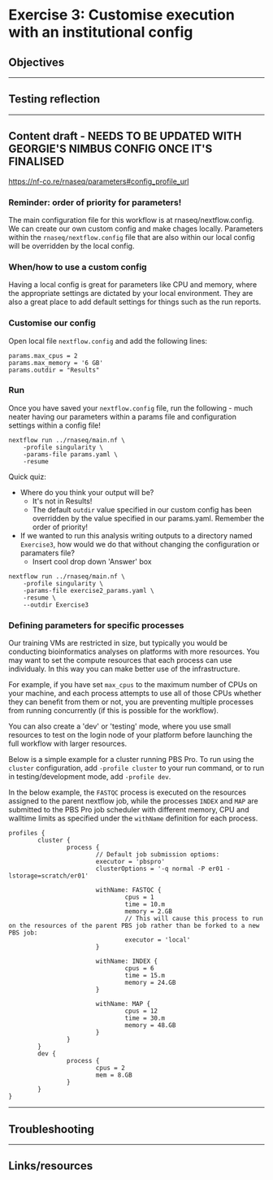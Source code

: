 # Exercise 3: Customise execution with an institutional config

## Objectives 

---------------------
## Testing reflection

---------------------
## Content draft - NEEDS TO BE UPDATED WITH GEORGIE'S NIMBUS CONFIG ONCE IT'S FINALISED

https://nf-co.re/rnaseq/parameters#config_profile_url

### Reminder: order of priority for parameters!

The main configuration file for this workflow is at rnaseq/nextflow.config. We can create our own custom config and make chages locally. Parameters within the `rnaseq/nextflow.config` file that are also within our local config will be overridden by the local config. 

### When/how to use a custom config
Having a local config is great for parameters like CPU and memory, where the appropriate settings are dictated by your local environment. They are also a great place to add default settings for things such as the run reports.  

### Customise our config

Open local file `nextflow.config` and add the following lines: 

```
params.max_cpus = 2
params.max_memory = '6 GB'
params.outdir = "Results"
```

### Run 
Once you have saved your `nextflow.config` file, run the following - much neater having our parameters within a params file and configuration settings within a config file! 

```
nextflow run ../rnaseq/main.nf \
	-profile singularity \
	-params-file params.yaml \
	-resume
```

Quick quiz:
- Where do you think your output will be?
  - It's not in Results!
  - The default `outdir` value specified in our custom config has been overridden by the value specified in our params.yaml. Remember the order of priority!
- If we wanted to run this analysis writing outputs to a directory named `Exercise3`, how would we do that without changing the configuration or paramaters file?
	- Insert cool drop down 'Answer' box
```
nextflow run ../rnaseq/main.nf \
	-profile singularity \
	-params-file exercise2_params.yaml \
	-resume \
	--outdir Exercise3
```


### Defining parameters for specific processes

Our training VMs are restricted in size, but typically you would be conducting bioinformatics analyses on platforms with more resources. You may want to set the compute resources that each process can use individualy. In this way you can make better use of the infrastructure.

For example, if you have set `max_cpus` to the maximum number of CPUs on your machine, and each process attempts to use all of those CPUs whether they can benefit from them or not, you are preventing multiple processes from running concurrently (if this is possible for the workflow).

You can also create a 'dev' or 'testing' mode, where you use small resources to test on the login node of your platform before launching the full workflow with larger resources.

Below is a simple example for a cluster running PBS Pro. To run using the `cluster` configuration, add `-profile cluster` to your run command, or to run in testing/development mode, add `-profile dev`. 

In the below example, the `FASTQC` process is executed on the resources assigned to the parent nextflow job, while the processes `INDEX` and `MAP` are submitted to the PBS Pro job scheduler with different memory, CPU and walltime limits as specified under the `withName` definition for each process.  

```
profiles {                                                                                                                                                               
        cluster {           
                process {
                        // Default job submission optioms: 
                        executor = 'pbspro'
                        clusterOptions = '-q normal -P er01 -lstorage=scratch/er01'

                        withName: FASTQC {
                                cpus = 1
                                time = 10.m
                                memory = 2.GB 
                                // This will cause this process to run on the resources of the parent PBS job rather than be forked to a new PBS job:
                                executor = 'local'
                        }

                        withName: INDEX {
                                cpus = 6
                                time = 15.m
                                memory = 24.GB
                        }

                        withName: MAP {
                                cpus = 12
                                time = 30.m
                                memory = 48.GB
                        }
                }
        }
        dev {
                process {
                        cpus = 2
                        mem = 8.GB
                }
        }
}
```



---------------------
## Troubleshooting

---------------------
## Links/resources 
